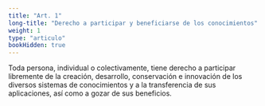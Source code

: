 ```yaml
---
title: "Art. 1"
long-title: "Derecho a participar y beneficiarse de los conocimientos"
weight: 1
type: "articulo"
bookHidden: true
---
```

Toda persona, individual o colectivamente, tiene derecho a participar libremente de la creación, desarrollo, conservación e innovación de los diversos sistemas de conocimientos y a la transferencia de sus aplicaciones, así como a gozar de sus beneficios.
